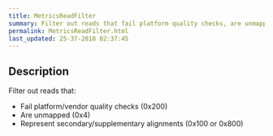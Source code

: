 ```yaml
---
title: MetricsReadFilter
summary: Filter out reads that fail platform quality checks, are unmapped and represent secondary/supplementary alignments
permalink: MetricsReadFilter.html
last_updated: 25-37-2018 02:37:45
---
```


## Description

Filter out reads that:

 <ul>
     <li>Fail platform/vendor quality checks (0x200)</li>
     <li>Are unmapped (0x4)</li>
     <li>Represent secondary/supplementary alignments (0x100 or 0x800)</li>
 </ul>

